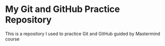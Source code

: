 # My Git and GitHub Practice Repository

This is a repository I used to practice Git and GitHub guided by Mastermind course